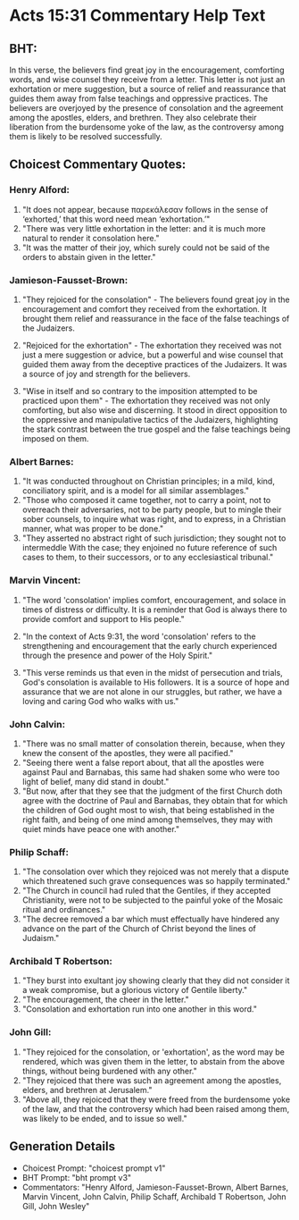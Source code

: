 # Acts 15:31 Commentary Help Text

## BHT:
In this verse, the believers find great joy in the encouragement, comforting words, and wise counsel they receive from a letter. This letter is not just an exhortation or mere suggestion, but a source of relief and reassurance that guides them away from false teachings and oppressive practices. The believers are overjoyed by the presence of consolation and the agreement among the apostles, elders, and brethren. They also celebrate their liberation from the burdensome yoke of the law, as the controversy among them is likely to be resolved successfully.

## Choicest Commentary Quotes:
### Henry Alford:
1. "It does not appear, because παρεκάλεσαν follows in the sense of ‘exhorted,’ that this word need mean ‘exhortation.’" 
2. "There was very little exhortation in the letter: and it is much more natural to render it consolation here." 
3. "It was the matter of their joy, which surely could not be said of the orders to abstain given in the letter."

### Jamieson-Fausset-Brown:
1. "They rejoiced for the consolation" - The believers found great joy in the encouragement and comfort they received from the exhortation. It brought them relief and reassurance in the face of the false teachings of the Judaizers.

2. "Rejoiced for the exhortation" - The exhortation they received was not just a mere suggestion or advice, but a powerful and wise counsel that guided them away from the deceptive practices of the Judaizers. It was a source of joy and strength for the believers.

3. "Wise in itself and so contrary to the imposition attempted to be practiced upon them" - The exhortation they received was not only comforting, but also wise and discerning. It stood in direct opposition to the oppressive and manipulative tactics of the Judaizers, highlighting the stark contrast between the true gospel and the false teachings being imposed on them.

### Albert Barnes:
1. "It was conducted throughout on Christian principles; in a mild, kind, conciliatory spirit, and is a model for all similar assemblages."
2. "Those who composed it came together, not to carry a point, not to overreach their adversaries, not to be party people, but to mingle their sober counsels, to inquire what was right, and to express, in a Christian manner, what was proper to be done."
3. "They asserted no abstract right of such jurisdiction; they sought not to intermeddle With the case; they enjoined no future reference of such cases to them, to their successors, or to any ecclesiastical tribunal."

### Marvin Vincent:
1. "The word 'consolation' implies comfort, encouragement, and solace in times of distress or difficulty. It is a reminder that God is always there to provide comfort and support to His people."

2. "In the context of Acts 9:31, the word 'consolation' refers to the strengthening and encouragement that the early church experienced through the presence and power of the Holy Spirit."

3. "This verse reminds us that even in the midst of persecution and trials, God's consolation is available to His followers. It is a source of hope and assurance that we are not alone in our struggles, but rather, we have a loving and caring God who walks with us."

### John Calvin:
1. "There was no small matter of consolation therein, because, when they knew the consent of the apostles, they were all pacified."
2. "Seeing there went a false report about, that all the apostles were against Paul and Barnabas, this same had shaken some who were too light of belief, many did stand in doubt."
3. "But now, after that they see that the judgment of the first Church doth agree with the doctrine of Paul and Barnabas, they obtain that for which the children of God ought most to wish, that being established in the right faith, and being of one mind among themselves, they may with quiet minds have peace one with another."

### Philip Schaff:
1. "The consolation over which they rejoiced was not merely that a dispute which threatened such grave consequences was so happily terminated."
2. "The Church in council had ruled that the Gentiles, if they accepted Christianity, were not to be subjected to the painful yoke of the Mosaic ritual and ordinances."
3. "The decree removed a bar which must effectually have hindered any advance on the part of the Church of Christ beyond the lines of Judaism."

### Archibald T Robertson:
1. "They burst into exultant joy showing clearly that they did not consider it a weak compromise, but a glorious victory of Gentile liberty."
2. "The encouragement, the cheer in the letter."
3. "Consolation and exhortation run into one another in this word."

### John Gill:
1. "They rejoiced for the consolation, or 'exhortation', as the word may be rendered, which was given them in the letter, to abstain from the above things, without being burdened with any other."
2. "They rejoiced that there was such an agreement among the apostles, elders, and brethren at Jerusalem."
3. "Above all, they rejoiced that they were freed from the burdensome yoke of the law, and that the controversy which had been raised among them, was likely to be ended, and to issue so well."


## Generation Details
- Choicest Prompt: "choicest prompt v1"
- BHT Prompt: "bht prompt v3"
- Commentators: "Henry Alford, Jamieson-Fausset-Brown, Albert Barnes, Marvin Vincent, John Calvin, Philip Schaff, Archibald T Robertson, John Gill, John Wesley"
